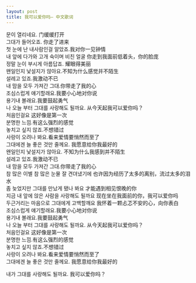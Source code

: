 ```yaml
---
layout: post
title: 我可以爱你吗— 中文歌词
---
```


<p>문이 열리네요. 门缓缓打开<br />그대가 들어오죠. 你走了进来<br />첫 눈에 난 내사람인걸 알았죠.我对你一见钟情<br />내 앞에 다가와 고개 숙이며 비친 얼굴 你走到我面前低着头，你的脸庞<br />정말 눈이 부시게 아름답죠. 耀眼得美丽<br />왠일인지 낯설지가 않아요.不知为什么感觉并不陌生<br />설레고 있죠.我激动不已<br />내 맘을 모두 가져간 그대.你带走了我的心<br />조심스럽게 얘기할래요.我要小心地对你说<br />용기내 볼래요.我要鼓起勇气<br />나 오늘 부터 그대를 사랑해도 될까요. 从今天起我可以爱你吗？<br />처음인걸요 这好像是第一次<br />분명한 느낌.有这么强烈的感觉<br />놓치고 싶지 않죠.不想错过<br />사랑이 오려나 봐요.看来爱情要悄然而至了<br />그대에겐 늘 좋은 것만 줄께요. 我愿意给你我最好的<br />왠일인지 낯설지가 않아요. 不知为什么我感到并不陌生<br />설레고 있죠.我激动不已<br />내 맘을 모두 가져간 그대.你带走了我的心<br />참 많은 이별 참 많은 눈물 잘 견뎌냈기에 也许因为经历了太多的离别，流过太多的泪水<br />좀 늦었지만 그대를 만났게 됐나 봐요 才能遇到相见恨晚的你<br />지금 내 앞에 앉은 사람을 사랑해도 될까요 现在坐在我面前的你，我可以爱你吗<br />두근거리는 마음으로 그대에게 고백할깨요 我怀着一颗忐忑不安的心，向你表白<br />조심스럽게 얘기할래요.我要小心地对你说<br />용기내 볼래요.我要鼓起勇气<br />나 오늘 부터 그대를 사랑해도 될까요. 从今天起我可以爱你吗？<br />처음인걸요 这好像是第一次<br />분명한 느낌.有这么强烈的感觉<br />놓치고 싶지 않죠.不想错过<br />사랑이 오려나 봐요.看来爱情要悄然而至了<br />그대에겐 늘 좋은 것만 줄께요. 我愿意给你我最好的</p>



<p>내가 그대를 사랑해도 될까요. 我可以爱你吗？</p>

